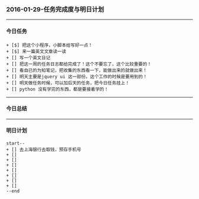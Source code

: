 ### 2016-01-29-任务完成度与明日计划

----------------------------------------------------------------------------------------------------------
#### 今日任务
    
    + [$] 把这个小程序，小脚本给写好一点！
    + [$] 来一篇英文文章读一读
    + [] 写一个英文日记
    + [] 把这一周的任务日志都给完成了！这个不要忘了，这个比较重要的！
    + [] 看自已的为知笔记，把收集的东西看一下，能做出来的就做出来！
    + [] 明天主要是jquery ui 这一部份。这个工作的时候是要用到的！
    + [] 明天做任务时候，可以加后天的任务，把今日任务挂上！
    + [] python 没有学完的东西，都是要接着学的！
    
----------------------------------------------------------------------------------------------------------
#### 今日总结


----------------------------------------------------------------------------------------------------------
#### 明日计划
    start--
    + [] 去上海银行去取钱，预存手机号
    + [] 
    + [] 
    + [] 
    + [] 
    + [] 
    + [] 
    + [] 
    --end
